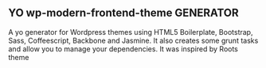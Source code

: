## YO wp-modern-frontend-theme GENERATOR

A yo generator for Wordpress themes using HTML5 Boilerplate, Bootstrap, Sass, Coffeescript, Backbone and Jasmine. It also creates some grunt tasks and allow you to manage your dependencies. It was inspired by Roots theme